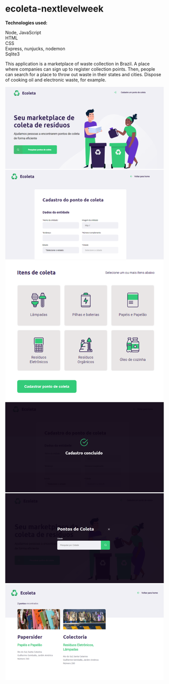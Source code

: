 # ecoleta-nextlevelweek

<strong> Technologies used: </strong>

Node, JavaScript
<br> HTML
<br> CSS
<br> Express, nunjucks, nodemon
<br> Sqlite3

<p>
This application is a marketplace of waste collection in Brazil. A place where companies can
sign up to register collection points. 
Then, people can search for a place to throw out waste in their states and cities. Dispose of cooking oil and electronic waste, for example.
</p>

![alt text](https://github.com/ViniciussMMedeiros/ecoleta-nextlevelweek/blob/master/home.png?raw=true)
![alt text](https://github.com/ViniciussMMedeiros/ecoleta-nextlevelweek/blob/master/pontodecoleta1.png?raw=true)
![alt text](https://github.com/ViniciussMMedeiros/ecoleta-nextlevelweek/blob/master/pontodecoleta2.png?raw=true)
![alt text](https://github.com/ViniciussMMedeiros/ecoleta-nextlevelweek/blob/master/cadastroconcluido.png?raw=true)
![alt text](https://github.com/ViniciussMMedeiros/ecoleta-nextlevelweek/blob/master/searchpontodecoleta.png?raw=true)
![alt text](https://github.com/ViniciussMMedeiros/ecoleta-nextlevelweek/blob/master/searchpontodecoleta2.png?raw=true)

